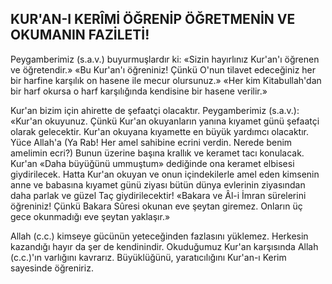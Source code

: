 ## KUR'AN-I KERÎMİ ÖĞRENİP ÖĞRETMENİN VE OKUMANIN FAZİLETİ!

Peygamberimiz (s.a.v.) buyurmuşlardır ki: «Sizin hayırlınız Kur'an'ı öğrenen ve öğretendir.» «Bu Kur'an'ı öğreniniz! Çünkü O'nun tilavet ede­ceğiniz her bir harfine karşılık on hasene ile mecur olursunuz.» «Her kim Kitabullah'dan bir harf okursa o harf karşılığında kendisine bir hase­ne verilir.»

Kur'an bizim için ahirette de şefaatçi ola­caktır. Peygamberimiz (s.a.v.): «Kur'an okuyu­nuz. Çünkü Kur'an okuyanların yanına kıyamet günü şefaatçi olarak gelecektir. Kur'an okuyana kıyamette en büyük yardımcı olacaktır. Yüce Al­lah'a (Ya Rab! Her amel sahibine ecrini verdin. Nerede benim amelimin ecri?) Bunun üzerine ba­şına krallık ve keramet tacı konulacak. Kur'an «Daha büyüğünü ummuştum» dediğinde ona ke­ramet elbisesi giydirilecek. Hatta Kur'an okuyan ve onun içindekilerle amel eden kimsenin anne ve babasına kıyamet günü ziyası bütün dünya evlerinin ziyasından daha parlak ve güzel Taç giydirilecektir! «Bakara ve Âl-i İmran sürelerini öğre­niniz! Çünkü Bakara Sûresi okunan eve şeytan gi­remez. Onların üç gece okunmadığı eve şeytan yaklaşır.»

Allah (c.c.) kimseye gücünün yeteceğinden faz­lasını yüklemez. Herkesin kazandığı hayır da şer de kendinindir. Okuduğumuz Kur'an karşısında Allah (c.c.)'ın varlığını kavrarız. Büyüklüğünü, ya­ratıcılığını Kur'an-ı Kerim sayesinde öğreniriz.
